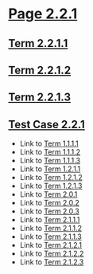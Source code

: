 # [Page 2.2.1](#page-221)

## [Term 2.2.1.1](#term-2211)

## [Term 2.2.1.2](#term-2212)

## [Term 2.2.1.3](#term-2213)

## [Test Case 2.2.1](#test-case-221)

*   Link to [Term 1.1.1.1](../../chapter-1/RE-RE-1-1/page-1-1-1.md#term-1111)
*   Link to [Term 1.1.1.2](../../chapter-1/RE-RE-1-1/page-1-1-1.md#term-1112)
*   Link to [Term 1.1.1.3](../../chapter-1/RE-RE-1-1/page-1-1-1.md#term-1113)
*   Link to [Term 1.2.1.1](../../chapter-1/RE-RE-1-2/page-1-2-1.md#term-1211)
*   Link to [Term 1.2.1.2](../../chapter-1/RE-RE-1-2/page-1-2-1.md#term-1212)
*   Link to [Term 1.2.1.3](../../chapter-1/RE-RE-1-2/page-1-2-1.md#term-1213)
*   Link to [Term 2.0.1](../page-2-0.md#term-201)
*   Link to [Term 2.0.2](../page-2-0.md#term-202)
*   Link to [Term 2.0.3](../page-2-0.md#term-203)
*   Link to [Term 2.1.1.1](../RE-RE-2-1/page-2-1-1.md#term-2111)
*   Link to [Term 2.1.1.2](../RE-RE-2-1/page-2-1-1.md#term-2112)
*   Link to [Term 2.1.1.3](../RE-RE-2-1/page-2-1-1.md#term-2113)
*   Link to [Term 2.1.2.1](../RE-RE-2-1/page-2-1-2.md#term-2121)
*   Link to [Term 2.1.2.2](../RE-RE-2-1/page-2-1-2.md#term-2122)
*   Link to [Term 2.1.2.3](../RE-RE-2-1/page-2-1-2.md#term-2123)
